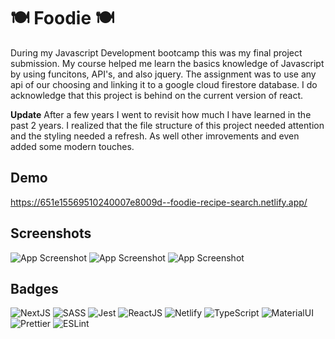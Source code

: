 # 🍽  Foodie  🍽 

During my Javascript Development bootcamp this was my final project submission. My course helped me learn the basics knowledge of Javascript by using funcitons, API's, and also jquery. The assignment was to use any api of our choosing and linking it to a google cloud firestore database. I do acknowledge that this project is behind on the current version of react.

**Update**
After a few years I went to revisit how much I have learned in the past 2 years. I realized that the file structure of this project needed attention and the styling needed a refresh.
As well other imrovements and even added some modern touches.


## Demo
https://651e15569510240007e8009d--foodie-recipe-search.netlify.app/


## Screenshots

![App Screenshot](./assets/Images/Screenshot_1.png)
![App Screenshot](./assets/Images/Screenshot_2.png)
![App Screenshot](./assets/Images/Screenshot_3.png)


## Badges

![NextJS](https://img.shields.io/badge/next.js-000000?style=for-the-badge&logo=nextdotjs&logoColor=white)
![SASS](https://img.shields.io/badge/SASS-hotpink.svg?style=for-the-badge&logo=SASS&logoColor=white)
![Jest](https://img.shields.io/badge/-jest-%23C21325?style=for-the-badge&logo=jest&logoColor=white)
![ReactJS](https://img.shields.io/badge/React-20232A?style=for-the-badge&logo=react&logoColor=white)
![Netlify](https://img.shields.io/badge/Netlify-00C7B7?style=for-the-badge&logo=netlify&logoColor=white)
![TypeScript](https://img.shields.io/badge/TypeScript-007ACC?style=for-the-badge&logo=typescript&logoColor=white)
![MaterialUI](https://img.shields.io/badge/Material--UI-0081CB?style=for-the-badge&logo=material-ui&logoColor=white)
![Prettier](https://img.shields.io/badge/prettier-1A2C34?style=for-the-badge&logo=prettier&logoColor=F7BA3E)
![ESLint](https://img.shields.io/badge/eslint-3A33D1?style=for-the-badge&logo=eslint&logoColor=white)
